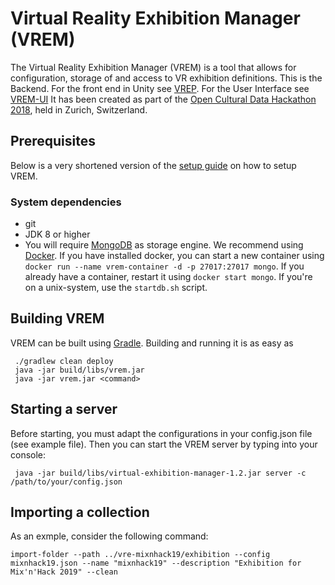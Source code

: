 # Virtual Reality Exhibition Manager (VREM)
The Virtual Reality Exhibition Manager (VREM) is a tool that allows for configuration, storage of and access to VR exhibition definitions.
This is the Backend. For the front end in Unity see [VREP](https://github.com/dbisUnibas/virtual-exhibition-presenter).
For the User Interface see [VREM-UI](https://github.com/sauterl/virtual-exhibition-manager-ui)
It has been created as part of the [Open Cultural Data Hackathon 2018](http://make.opendata.ch/wiki/event:2018-10), held in Zurich, Switzerland.


## Prerequisites

Below is a very shortened version of the [setup guide](https://github.com/VIRTUE-DBIS/virtual-exhibition-presenter/wiki/Setup-Guide) on how to setup VREM.

### System dependencies
* git
* JDK 8 or higher
* You will require [MongoDB](https://docs.mongodb.com/manual/installation/) as storage engine. We recommend using [Docker](https://www.docker.com).
If you have installed docker, you can start a new container using `docker run --name vrem-container -d -p 27017:27017 mongo`. If you already have a container, restart it using `docker start mongo`.
If you're on a unix-system, use the `startdb.sh` script.

## Building VREM
VREM can be built using [Gradle](http://gradle.org/). Building and running it is as easy as
```
 ./gradlew clean deploy
 java -jar build/libs/vrem.jar
 java -jar vrem.jar <command>
 ```

## Starting a server

Before starting, you must adapt the configurations in your config.json file (see example file). Then you can start the VREM server 
by typing into your console:

```
 java -jar build/libs/virtual-exhibition-manager-1.2.jar server -c /path/to/your/config.json
```

## Importing a  collection
As an exmple, consider the following command:

```
import-folder --path ../vre-mixnhack19/exhibition --config mixnhack19.json --name "mixnhack19" --description "Exhibition for Mix'n'Hack 2019" --clean
```

